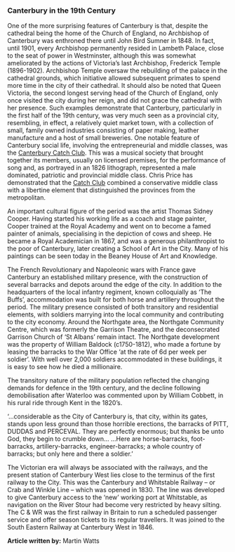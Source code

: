 ### Canterbury in the 19th Century

One of the more surprising features of Canterbury is that, despite the cathedral being the home of the Church of England, no Archbishop of Canterbury was enthroned there until John Bird Sumner in 1848. In fact, until 1901, every Archbishop permanently resided in Lambeth Palace, close to the seat of power in Westminster, although this was somewhat ameliorated by the actions of Victoria’s last Archbishop, Frederick Temple (1896-1902). Archbishop Temple oversaw the rebuilding of the palace in the cathedral grounds, which initiative allowed subsequent primates to spend more time in the city of their cathedral. It should also be noted that Queen Victoria, the second longest serving head of the Church of England, only once visited the city during her reign, and did not grace the cathedral with her presence. 
Such examples demonstrate that Canterbury, particularly in the first half of the 19th century, was very much seen as a provincial city, resembling, in effect, a relatively quiet market town, with a collection of small, family owned industries consisting of paper making, leather manufacture and a host of small breweries. One notable feature of Canterbury social life, involving the entrepreneurial and middle classes, was the [Canterbury Catch Club]( /music/19c-catch-club). This was a musical society that brought together its members, usually on licensed premises, for the performance of song and, as portrayed in an 1826 lithograph, represented a male dominated, patriotic and provincial middle class. Chris Price has demonstrated that the [Catch Club]( /music/19c-catch-club) combined a conservative middle class with a libertine element that distinguished the provinces from the metropolitan. 

An important cultural figure of the period was the artist Thomas Sidney Cooper. Having started his working life as a coach and stage painter, Cooper trained at the Royal Academy and went on to become a famed painter of animals, specialising in the depiction of cows and sheep. He became a Royal Academician in 1867, and was a generous philanthropist to the poor of Canterbury, later creating a School of Art in the City. Many of his paintings can be seen today in the Beaney House of Art and Knowledge. 

The French Revolutionary and Napoleonic wars with France gave Canterbury an established military presence, with the construction of several barracks and depots around the edge of the city. In addition to the headquarters of the local infantry regiment, known colloquially as ‘The Buffs’, accommodation was built for both horse and artillery throughout the period. The military presence consisted of both transitory and residential elements, with soldiers marrying into the local community and contributing to the city economy. Around the Northgate area, the Northgate Community Centre, which was formerly the Garrison Theatre, and the deconsecrated Garrison Church of ‘St Albans’ remain intact. The Northgate development was the property of William Baldock (c1750-1812), who made a fortune by leasing the barracks to the War Office ‘at the rate of 6d per week per soldier’.     With well over 2,000 soldiers accommodated in these buildings, it is easy to see how he died a millionaire. 

The transitory nature of the military population reflected the changing demands for defence in the 19th century, and the decline following demobilisation after Waterloo was commented upon by William Cobbett, in his rural ride through Kent in the 1820’s.

‘…considerable as the City of Canterbury is, that city, within 
its gates, stands upon less ground than those horrible erections, the barracks of PITT, DUDDAS and PERCEVAL. 
They are perfectly enormous; but thanks be unto God, they begin to crumble down… …Here are horse-barracks, foot-barracks, artillery-barracks, engineer-barracks; a whole 
country of barracks; but only here and there a soldier.’ 

The Victorian era will always be associated with the railways, and the present station of Canterbury West lies close to the terminus of the first railway to the City. This was the Canterbury and Whitstable Railway – or Crab and Winkle Line – which was opened in 1830. The line was developed to give Canterbury access to the ‘new’ working port at Whitstable, as navigation on the River Stour had become very restricted by heavy silting. The C & WR was the first railway in Britain to run a scheduled passenger service and offer season tickets to its regular travellers. It was joined to the South Eastern Railway at Canterbury West in 1846.

**Article written by:** Martin Watts
